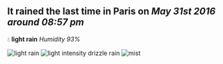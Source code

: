 ## It rained the last time in Paris on *May 31st 2016 around 08:57 pm*
💧  **light rain** *Humidity 93%*

![light rain](http://openweathermap.org/img/w/10n.png) ![light intensity drizzle rain](http://openweathermap.org/img/w/09n.png) ![mist](http://openweathermap.org/img/w/50n.png)
